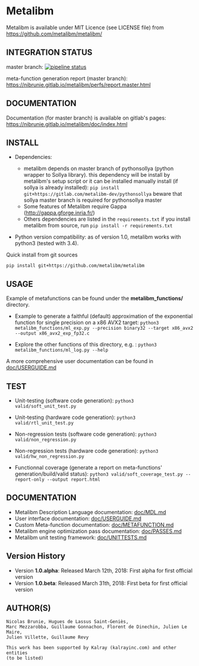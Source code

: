 # Metalibm

Metalibm is available under MIT Licence (see LICENSE file) from https://github.com/metalibm/metalibm/

## INTEGRATION STATUS
master branch: [![pipeline status](https://gitlab.com/nibrunie/metalibm_github/badges/master/pipeline.svg)](https://gitlab.com/nibrunie/metalibm_github/commits/master)

meta-function generation report (master branch): https://nibrunie.gitlab.io/metalibm/perfs/report.master.html

## DOCUMENTATION

Documentation (for master branch) is available on gitlab's pages: https://nibrunie.gitlab.io/metalibm/doc/index.html


## INSTALL

* Dependencies:
    - metalibm depends on master branch of pythonsollya (python wrapper to Sollya library).
      this dependency will be install by metalibm's setup script or it can be installed manually
        install (if sollya is already installed): `pip install git+https://gitlab.com/metalibm-dev/pythonsollya`
        beware that sollya master branch is required for pythonsollya master
    - Some features of Metalibm require Gappa (http://gappa.gforge.inria.fr/)
    - Others dependencies are listed in the `requirements.txt` if you install metalibm from source, run `pip install -r requirements.txt`

* Python version compatibility: as of version 1.0, metalibm works with python3 (tested with 3.4).

Quick install from git sources
```
pip install git+https://github.com/metalibm/metalibm
```

## USAGE
Example of metafunctions can be found under the **metalibm_functions/** directory.

* Example to generate a faithful (default) approximation of the exponential function for single precision on a x86 AVX2 target:
```python3 metalibm_functions/ml_exp.py --precision binary32 --target x86_avx2 --output x86_avx2_exp_fp32.c ```

* Explore the other functions of this directory, e.g. :
``` python3 metalibm_functions/ml_log.py --help  ```

A more comprehensive user documentation can be found in [doc/USERGUIDE.md](https://github.com/metalibm/metalibm/blob/master/doc/USERGUIDE.md)


## TEST
* Unit-testing (software code generation):
  ``` python3 valid/soft_unit_test.py ```
* Unit-testing (hardware code generation):
  ``` python3 valid/rtl_unit_test.py ```

* Non-regression tests (software code generation):
  ``` python3 valid/non_regression.py ```
* Non-regression tests (hardware code generation):
  ``` python3 valid/hw_non_regression.py ```

* Functionnal coverage (generate a report on meta-functions' generation/build/valid status):
  ``` python3 valid/soft_coverage_test.py --report-only --output report.html ```

## DOCUMENTATION

* Metalibm Description Language documentation:  [doc/MDL.md](https://github.com/metalibm/metalibm/blob/master/doc/MDL.md)
* User interface documentation: [doc/USERGUIDE.md](https://github.com/metalibm/metalibm/blob/master/doc/USERGUIDE.md)
* Custom Meta-function documentation: [doc/METAFUNCTION.md](https://github.com/metalibm/metalibm/blob/master/doc/METAFUNCTION.md)
* Metalibm engine optimization pass documentation: [doc/PASSES.md](https://github.com/metalibm/metalibm/blob/master/doc/PASSES.md)
* Metalibm unit testing framework: [doc/UNITTESTS.md](https://github.com/metalibm/metalibm/blob/master/doc/UNITTESTS.md)

## Version History

- Version **1.0.alpha**: Released March 12th, 2018: First alpha for first official version
- Version **1.0.beta**:  Released March 31th, 2018: First beta for first official version



## AUTHOR(S)

    Nicolas Brunie, Hugues de Lassus Saint-Geniès,
    Marc Mezzarobba, Guillaume Gonnachon, Florent de Dinechin, Julien Le Maire,
    Julien Villette, Guillaume Revy

    This work has been supported by Kalray (kalrayinc.com) and other entities
    (to be listed)
